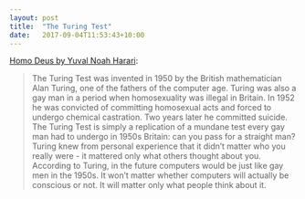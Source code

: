 ```yaml
---
layout: post
title:  "The Turing Test"
date:   2017-09-04T11:53:43+10:00
---
```


[Homo Deus by Yuval Noah Harari][]:

> The Turing Test was invented in 1950 by the British mathematician Alan Turing, one of the fathers of the computer age.
> Turing was also a gay man in a period when homosexuality was illegal in Britain.
> In 1952 he was convicted of committing homosexual acts and forced to undergo chemical castration.
> Two years later he committed suicide.
> The Turing Test is simply a replication of a mundane test every gay man had to undergo in 1950s Britain: can you pass for a straight man?
> Turing knew from personal experience that it didn’t matter who you really were - it mattered only what others thought about you.
> According to Turing, in the future computers would be just like gay men in the 1950s.
> It won’t matter whether computers will actually be conscious or not.
> It will matter only what people think about it.

[Homo Deus by Yuval Noah Harari]: https://itunes.apple.com/book/id1082075161
